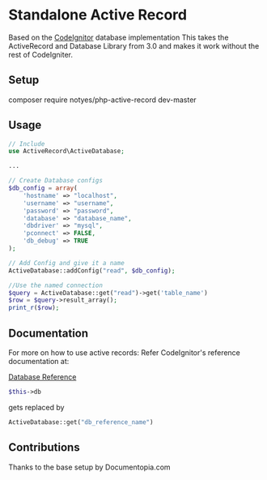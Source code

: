 Standalone Active Record
========================
Based on the [CodeIgnitor](https://github.com/bcit-ci/CodeIgniter) database implementation
This takes the ActiveRecord and Database Library from 3.0 and makes it work without the rest of CodeIgniter.

Setup
------------------------
composer require notyes/php-active-record dev-master

Usage
------------------------
```php
// Include
use ActiveRecord\ActiveDatabase;

...

// Create Database configs
$db_config = array(
    'hostname' => "localhost",
    'username' => "username",
    'password' => "password",
    'database' => "database_name",
    'dbdriver' => "mysql",
    'pconnect' => FALSE,
    'db_debug' => TRUE
);

// Add Config and give it a name
ActiveDatabase::addConfig("read", $db_config);

//Use the named connection
$query = ActiveDatabase::get("read")->get('table_name')
$row = $query->result_array();
print_r($row);
```

Documentation
------------------------

For more on how to use active records: Refer CodeIgnitor's reference documentation at:

[Database Reference](http://www.codeigniter.com/userguide3/database/index.html)

```php
$this->db
```
gets replaced by
```php
ActiveDatabase::get("db_reference_name")
```

Contributions
------------------------
Thanks to the base setup by Documentopia.com


